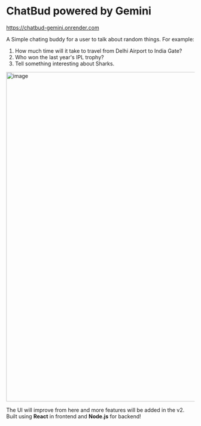 # ChatBud powered by Gemini

https://chatbud-gemini.onrender.com

A Simple chating buddy for a user to talk about random things.
For example:
1. How much time will it take to travel from Delhi Airport to India Gate?
2. Who won the last year's IPL trophy?
3. Tell something interesting about Sharks.

<img width="880" alt="image" src="https://github.com/bhavkushwaha/ChatBud-Gemini/assets/75977991/c3cb5867-6fd3-47b3-9781-a5bedaffd18b">


The UI will improve from here and more features will be added in the v2.<br>
Built using **React** in frontend and **Node.js** for backend!

